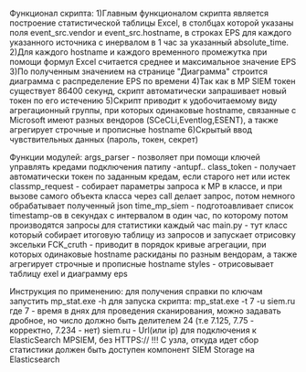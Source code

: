 Функционал скрипта:
1)Главным функционалом скрипта является построение статистической таблицы Excel, в столбцах которой указаны поля event_src.vendor и 
event_src.hostname, в строках EPS для каждого указанного источника с инервалом в 1 час за указанный absolute_time.
2)Для каждого hostname и каждого временного промежутка при помощи формул Excel считается среднее и максимальное значение EPS
3)По полученным значением на странице "Диаграмма" строится диаграмма с распределение EPS по времени
4)Так как в MP SIEM токен существует 86400 секунд, скрипт автоматически запрашивает новый токен по его истечению
5)Скрипт приводит к удобочитаемому виду агрегационный группы, при которых одинаковые hostname,
связанные с Microsoft имеют разных вендоров (SCeCLi,Eventlog,ESENT), а также агрегирует строчные и прописные hostname
6)Скрытый ввод чувствительных данных (пароль, токен, секрет)

Функции модулей:
args_parser - позволяет при помощи ключей управлять кредами подключения патипу -antupf..
class_token - получает автоматически токен по заданным кредам, если старого нет или истек
classmp_request - собирает параметры запроса к MP в классе, и при вызове самого объекта класса через call делает запрос, потом немного обрабатывает полученный json
time_mp_siem - подготоавливает список timestamp-ов в секундах с интервалом в один час, по которому потом производятся запросы для статистики каждый час
main.py - тут класс который собирает итоговую таблицу из запросов и запускает отрисовку эксельки
FCK_cruth - приводит в порядок кривые агрегации, при которых одинаковые hostname раскиданы по разным вендорам, а также агрегирует строчные и прописные hostname
styles - отрисовывает таблицу exel и диаграмму eps

Инструкция по применению:
для получения справки по ключам запустить
mp_stat.exe -h
для запуска скрипта:
mp_stat.exe -t 7 -u siem.ru
где 7 - время в днях для проведения сканирования, можно задавать дробное, но число должно быть делителем 24 (т.е 7.125, 7.75 - корректно, 7.234 - нет)
siem.ru - Url(или ip) для подключения к ElasticSearch MPSIEM, без HTTPS:// !!!
С узла, откуда идет сбор статистики должен быть доступен компонент SIEM Storage на Elasticsearch
